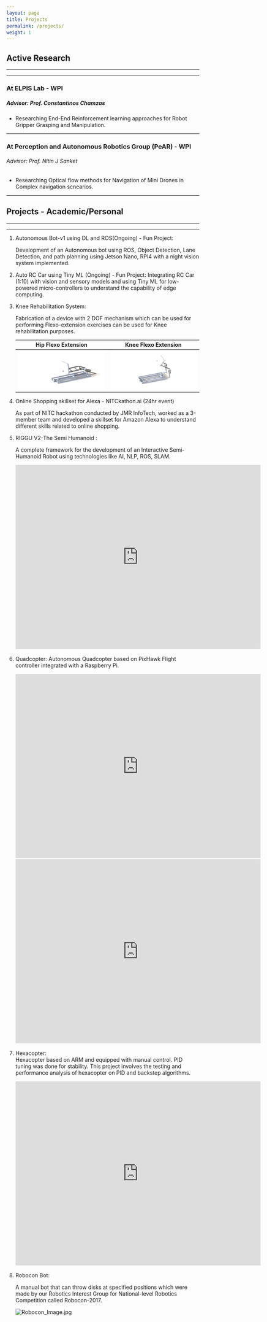 ```yaml
---
layout: page
title: Projects
permalink: /projects/
weight: 1
---
```



## **Active Research**
---
---
### **At ELPIS Lab - WPI**
##### Advisor: Prof. Constantinos Chamzas
<ul>
<li>  Researching End-End Reinforcement learning approaches for Robot Gripper Grasping and Manipulation.
</li>
</ul>

---
### **At Perception and Autonomous Robotics Group (PeAR) - WPI**
###### Advisor: Prof. Nitin J Sanket
<ul>
<li> Researching Optical flow methods for Navigation of Mini Drones in Complex navigation scnearios.
</li>
</ul>

---
## **Projects - Academic/Personal**
---
---
    
1. Autonomous Bot-v1 using DL and ROS(Ongoing) - Fun Project: 
        
    Development of an Autonomous bot using ROS, Object Detection, Lane Detection, and path planning using Jetson Nano, RPI4 with a night vision system implemented.
        
2. Auto RC Car using Tiny ML (Ongoing) - Fun Project: 
    Integrating RC Car (1:10) with vision and sensory models and using Tiny ML for low-powered micro-controllers to understand the capability of edge computing.
    
3. Knee Rehabilitation System: 
    
    Fabrication of a device with 2 DOF mechanism which can be used for performing Flexo-extension exercises can be used for Knee rehabilitation purposes.

    Hip Flexo Extension | Knee Flexo Extension
    :---------------:|:--------------------:
    ![](https://github.com/udaygirish/udaygirish.github.io/raw/master/assets/hipflexoextension.JPG)|![](https://github.com/udaygirish/udaygirish.github.io/raw/master/assets/kneeflexoextension2.JPG)

        
4. Online Shopping skillset for Alexa - NITCkathon.ai (24hr event)
        
    As part of NITC hackathon conducted by JMR InfoTech, worked as a 3-member team and developed a skillset for Amazon Alexa to understand different skills related to online shopping.
        
        
5. RIGGU V2-The Semi Humanoid : 
        
    A complete framework for the development of an Interactive Semi-Humanoid Robot using technologies like AI, NLP, ROS, SLAM.
            
    <iframe width="640" height="480" src="https://www.youtube.com/embed/rJtpveWpm8U" title="YouTube video player" frameborder="0" allow="accelerometer; autoplay; clipboard-write; encrypted-media; gyroscope; picture-in-picture" allowfullscreen></iframe>   


6. Quadcopter: 
    Autonomous Quadcopter based on PixHawk Flight controller integrated with a Raspberry Pi.
    <iframe src="https://player.vimeo.com/video/717149294?h=6fa04be482" width="640" height="480" frameborder="0" allow="autoplay; fullscreen" allowfullscreen></iframe>
    
    <iframe src="https://player.vimeo.com/video/717149263?h=f9cca6ee04" width="640" height="480" frameborder="0" allow="autoplay; fullscreen" allowfullscreen></iframe>

7. Hexacopter:  
    Hexacopter based on ARM and equipped with manual control. PID tuning was done for stability. This project involves the testing and performance analysis of hexacopter on PID and backstep algorithms.

    <iframe src="https://player.vimeo.com/video/717149217?h=d72ef18eed" width="640" height="480" frameborder="0" allow="autoplay; fullscreen" allowfullscreen></iframe>
        
8. Robocon Bot:
        
    A manual bot that can throw disks at specified positions which were made by our Robotics Interest Group for National-level Robotics Competition called Robocon-2017.
        
    ![Robocon_Image.jpg](https://github.com/udaygirish/udaygirish.github.io/raw/master/assets/Robocon_Image.jpg)


<!-- 3. Robo DJ(ongoing) - Under Feasibility Check mode:
    DJ with Deep Learning using Audio and vision-based architectures. Under literature review for getting domain knowledge for hybrid implementation. -->  